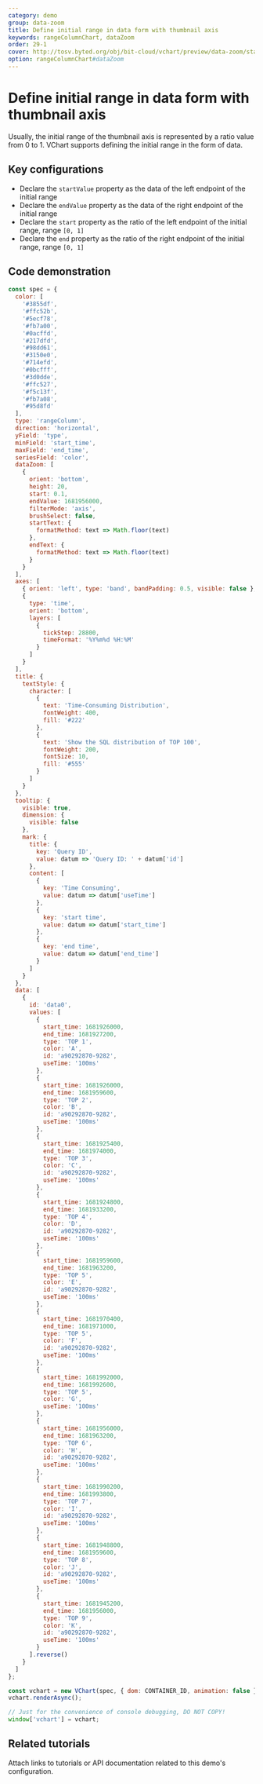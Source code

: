 ```yaml
---
category: demo
group: data-zoom
title: Define initial range in data form with thumbnail axis
keywords: rangeColumnChart, dataZoom
order: 29-1
cover: http://tosv.byted.org/obj/bit-cloud/vchart/preview/data-zoom/state-with-data.png
option: rangeColumnChart#dataZoom
---
```


# Define initial range in data form with thumbnail axis

Usually, the initial range of the thumbnail axis is represented by a ratio value from 0 to 1. VChart supports defining the initial range in the form of data.

## Key configurations

- Declare the `startValue` property as the data of the left endpoint of the initial range
- Declare the `endValue` property as the data of the right endpoint of the initial range
- Declare the `start` property as the ratio of the left endpoint of the initial range, range `[0, 1]`
- Declare the `end` property as the ratio of the right endpoint of the initial range, range `[0, 1]`

## Code demonstration

```javascript livedemo
const spec = {
  color: [
    '#3855df',
    '#ffc52b',
    '#5ecf78',
    '#fb7a00',
    '#0acffd',
    '#217dfd',
    '#98dd61',
    '#3150e0',
    '#714efd',
    '#0bcfff',
    '#3d0dde',
    '#ffc527',
    '#f5c13f',
    '#fb7a08',
    '#95d8fd'
  ],
  type: 'rangeColumn',
  direction: 'horizontal',
  yField: 'type',
  minField: 'start_time',
  maxField: 'end_time',
  seriesField: 'color',
  dataZoom: [
    {
      orient: 'bottom',
      height: 20,
      start: 0.1,
      endValue: 1681956000,
      filterMode: 'axis',
      brushSelect: false,
      startText: {
        formatMethod: text => Math.floor(text)
      },
      endText: {
        formatMethod: text => Math.floor(text)
      }
    }
  ],
  axes: [
    { orient: 'left', type: 'band', bandPadding: 0.5, visible: false },
    {
      type: 'time',
      orient: 'bottom',
      layers: [
        {
          tickStep: 28800,
          timeFormat: '%Y%m%d %H:%M'
        }
      ]
    }
  ],
  title: {
    textStyle: {
      character: [
        {
          text: 'Time-Consuming Distribution',
          fontWeight: 400,
          fill: '#222'
        },
        {
          text: 'Show the SQL distribution of TOP 100',
          fontWeight: 200,
          fontSize: 10,
          fill: '#555'
        }
      ]
    }
  },
  tooltip: {
    visible: true,
    dimension: {
      visible: false
    },
    mark: {
      title: {
        key: 'Query ID',
        value: datum => 'Query ID: ' + datum['id']
      },
      content: [
        {
          key: 'Time Consuming',
          value: datum => datum['useTime']
        },
        {
          key: 'start time',
          value: datum => datum['start_time']
        },
        {
          key: 'end time',
          value: datum => datum['end_time']
        }
      ]
    }
  },
  data: [
    {
      id: 'data0',
      values: [
        {
          start_time: 1681926000,
          end_time: 1681927200,
          type: 'TOP 1',
          color: 'A',
          id: 'a90292870-9282',
          useTime: '100ms'
        },
        {
          start_time: 1681926000,
          end_time: 1681959600,
          type: 'TOP 2',
          color: 'B',
          id: 'a90292870-9282',
          useTime: '100ms'
        },
        {
          start_time: 1681925400,
          end_time: 1681974000,
          type: 'TOP 3',
          color: 'C',
          id: 'a90292870-9282',
          useTime: '100ms'
        },
        {
          start_time: 1681924800,
          end_time: 1681933200,
          type: 'TOP 4',
          color: 'D',
          id: 'a90292870-9282',
          useTime: '100ms'
        },
        {
          start_time: 1681959600,
          end_time: 1681963200,
          type: 'TOP 5',
          color: 'E',
          id: 'a90292870-9282',
          useTime: '100ms'
        },
        {
          start_time: 1681970400,
          end_time: 1681971000,
          type: 'TOP 5',
          color: 'F',
          id: 'a90292870-9282',
          useTime: '100ms'
        },
        {
          start_time: 1681992000,
          end_time: 1681992600,
          type: 'TOP 5',
          color: 'G',
          useTime: '100ms'
        },
        {
          start_time: 1681956000,
          end_time: 1681963200,
          type: 'TOP 6',
          color: 'H',
          id: 'a90292870-9282',
          useTime: '100ms'
        },
        {
          start_time: 1681990200,
          end_time: 1681993800,
          type: 'TOP 7',
          color: 'I',
          id: 'a90292870-9282',
          useTime: '100ms'
        },
        {
          start_time: 1681948800,
          end_time: 1681959600,
          type: 'TOP 8',
          color: 'J',
          id: 'a90292870-9282',
          useTime: '100ms'
        },
        {
          start_time: 1681945200,
          end_time: 1681956000,
          type: 'TOP 9',
          color: 'K',
          id: 'a90292870-9282',
          useTime: '100ms'
        }
      ].reverse()
    }
  ]
};

const vchart = new VChart(spec, { dom: CONTAINER_ID, animation: false });
vchart.renderAsync();

// Just for the convenience of console debugging, DO NOT COPY!
window['vchart'] = vchart;
```

## Related tutorials

Attach links to tutorials or API documentation related to this demo's configuration.